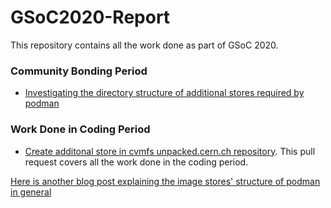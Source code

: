 # GSoC2020-Report
This repository contains all the work done as part of GSoC 2020.

### Community Bonding Period
* [Investigating the directory structure of additional stores required by podman](https://github.com/Mohitty/PodmanAdditonalStore)

### Work Done in Coding Period
* [Create additonal store in cvmfs unpacked.cern.ch repository](https://github.com/cvmfs/cvmfs/pull/2582). This pull request covers all the work done in the coding period. 


[Here is another blog post explaining the image stores' structure of podman in general](https://medium.com/@mohit2501tyagi/lets-walk-through-podman-37636cf223c5)
